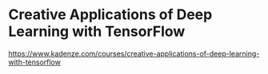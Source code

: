 # Creative Applications of Deep Learning with TensorFlow
https://www.kadenze.com/courses/creative-applications-of-deep-learning-with-tensorflow